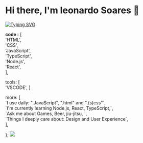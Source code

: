<h1> Hi there, I'm leonardo Soares 👋</h1>
<a href="https://git.io/typing-svg"><img src="https://readme-typing-svg.demolab.com?font=Fira+Code&pause=1000&color=000000&width=435&lines='Front-end+Developer+in+Brazil'" alt="Typing SVG" /></a> 

   <p><b> code :</b> [<br>
    'HTML', <br>
    'CSS', <br>
    'JavaScript',<br>
    'TypeScript',<br>
    'Node.js',<br>
    'React',<br>
  ],
   </p>

 <p> tools: [<br>
   'VSCODE',
  ]
</p>
    <p> more: [ <br>
    `I use daily: ".JavaScript", ".html" and ".(s)css"`,<br>
    `I'm currently learning Node.js, React, TypeScript,`,<br>
    `Ask me about Games, Beer, jiu-jitsu, `,<br>
    `Things I deeply care about: Design and User Experience`,<br>
  ], </p> 
};


<picture>
  <source
    srcset="https://github-readme-stats.vercel.app/api?username=anuraghazra&show_icons=true&theme=dark"
    media="(prefers-color-scheme: dark)"
  />
  <source
    srcset="https://github-readme-stats.vercel.app/api?username=anuraghazra&show_icons=true"
    media="(prefers-color-scheme: dracula), (prefers-color-scheme: no-preference)"
  />
  <img src="https://github-readme-stats.vercel.app/api?username=anuraghazra&show_icons=true" />
</picture>
